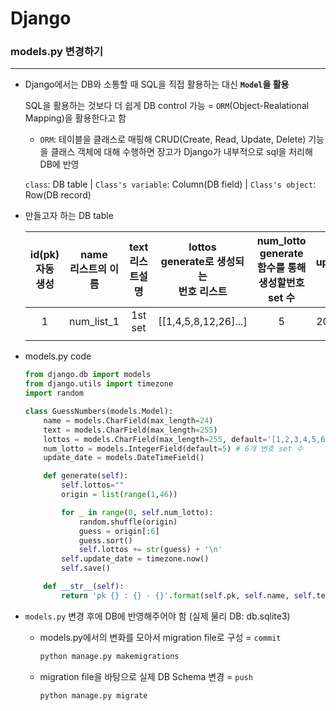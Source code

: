 # Django

### models.py 변경하기

---

- Django에서는 DB와 소통할 때 SQL을 직접 활용하는 대신  **`Model`을 활용**

  SQL을 활용하는 것보다 더 쉽게 DB control 가능 = `ORM`(Object-Realational Mapping)을 활용한다고 함
  
  - `ORM`: 테이블을 클래스로 매핑해 CRUD(Create, Read, Update, Delete) 기능을 클래스 객체에 대해 수행하면 장고가 Django가 내부적으로 sql을 처리해 DB에 반영

  `class`: DB table | `Class's variable`: Column(DB field) | `Class's object`: Row(DB record)

- 만들고자 하는 DB table 

  <Class GuessNumbers>

  | id(pk)<br />자동 생성 | name<br />리스트의 이름 | text<br />리스트설명 | lottos<br />generate로 생성되는 <br />번호 리스트 | num_lotto<br />generate 함수를 통해<br />생성할번호 set 수 | update_date<br />생성 일자 |
  | :-------------------: | :---------------------: | :------------------: | :-----------------------------------------------: | :--------------------------------------------------------: | :------------------------: |
  |           1           |       num_list_1        |       1st set        |               [[1,4,5,8,12,26]...]                |                             5                              |        2019.44.44.         |
  |                       |                         |                      |                                                   |                                                            |                            |

- models.py code

  ```python
  from django.db import models
  from django.utils import timezone
  import random
  
  class GuessNumbers(models.Model):
      name = models.CharField(max_length=24)
      text = models.CharField(max_length=255)
      lottos = models.CharField(max_length=255, default='[1,2,3,4,5,6]')
      num_lotto = models.IntegerField(default=5) # 6개 번호 set 수
      update_date = models.DateTimeField()
  
      def generate(self):
          self.lottos=""
          origin = list(range(1,46))
  
          for _ in range(0, self.num_lotto):
              random.shuffle(origin)
              guess = origin[:6]
              guess.sort()
              self.lottos += str(guess) + '\n'
          self.update_date = timezone.now()
          self.save()
  
      def __str__(self):
          return 'pk {} : {} - {}'.format(self.pk, self.name, self.text)
  ```

- `models.py` 변경 후에 DB에 반영해주어야 함 (실제 물리 DB: db.sqlite3)

  - models.py에서의 변화를 모아서 migration file로 구성 = `commit`

    ```bash
    python manage.py makemigrations
    ```

  - migration file을 바탕으로 실제 DB Schema 변경 = `push`

    ```
    python manage.py migrate
    ```
